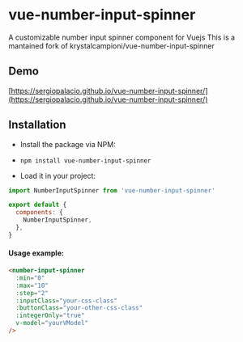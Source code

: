 # vue-number-input-spinner
A customizable number input spinner component for Vuejs
This is a mantained fork of krystalcampioni/vue-number-input-spinner

## Demo
[https://sergiopalacio.github.io/vue-number-input-spinner/](https://sergiopalacio.github.io/vue-number-input-spinner/)

## Installation

* Install the package via NPM:

* `npm install vue-number-input-spinner`

* Load it in your project:

```javascript
import NumberInputSpinner from 'vue-number-input-spinner'

export default {
  components: {
    NumberInputSpinner,
  },
}
```

#### Usage example:
```html
<number-input-spinner
  :min="0"
  :max="10"
  :step="2"
  :inputClass="your-css-class"
  :buttonClass="your-other-css-class"
  :integerOnly="true"
  v-model="yourVModel"
/>
```
